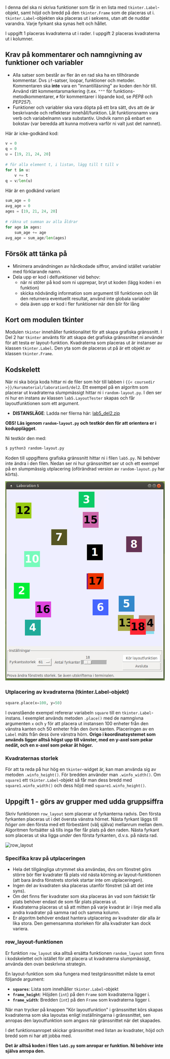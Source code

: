 I denna del ska ni skriva funktioner som får in en lista med
`tkinter.Label`-objekt, samt höjd och bredd på den `tkinter.Frame` som de
placeras ut i. `tkinter.Label`-objekten ska placeras ut i sekvens, utan att
de nuddar varandra. Varje fyrkant ska synas helt och hållet.

I uppgift 1 placeras kvadraterna ut i rader. I uppgift 2 placeras kvadraterna ut
i kolumner.

## Krav på kommentarer och namngivning av funktioner och variabler

- Alla satser som består av fler än en rad ska ha en tillhörande kommentar. Dvs
  `if`-satser, loopar, funktioner och metoder. Kommentaren ska **inte** vara en
  "innantilläsning" av koden den hör till. Använd rätt kommentarsmarkering
  (t.ex. `"""` för funktions- metodkommentarer, `#` för kommentarer i löpande
  kod, se *PEP8* och *PEP257*).
- Funktioner och variabler ska vara döpta på ett bra sätt, dvs att de är
  beskrivande och reflekterar innehåll/funktion. Låt funktionsnamn vara verb och
  variabelnamn vara substantiv. Undvik namn på enbart en bokstav (var beredda
  att kunna motivera varför ni valt just det namnet).

Här är icke-godkänd kod:

```python
v = 0
q = 0
u = [19, 21, 24, 20]

# för alla element t, i listan, lägg till t till v
for t in u:
    v += t
q = v/len(u)
```

Här är en godkänd variant

```python
sum_age = 0
avg_age = 0
ages = [19, 21, 24, 20]

# räkna ut summan av alla åldrar
for age in ages:
    sum_age += age
avg_age = sum_age/len(ages)
```

## Försök att tänka på

- Minimera användningen av hårdkodade siffror, använd istället variabler
  med förklarande namn.
- Dela upp er kod i delfunktioner vid behov:
    - när ni stöter på kod som ni upprepar, bryt ut koden (lägg koden i en
      funktion)
    - skicka nödvändig information som argument till funktionen och låt den
      returnera eventuellt resultat, använd inte globala variabler
    - dela även upp er kod i fler funktioner när den blir för lång


## Kort om modulen tkinter


Modulen `tkinter` innehåller funktionalitet för att skapa grafiska gränssnitt. I
Del 2 har `tkinter` använts för att skapa det grafiska gränssnittet ni använder
för att testa er layout-funktion. Kvadraterna som placeras ut är instanser av
klassen `tkinter.Label`. Den yta som de placeras ut på är ett objekt av klassen
`tkinter.Frame`.


## Kodskelett

När ni ska börja koda hittar ni de filer som hör till labben i
`{{< coursedir >}}/kursmaterial/laboration5/del2`. Ett exempel på en algoritm som
placerar ut kvadraterna slumpmässigt hittar ni i `random-layout.py`. I den
ser ni hur en instans av klassen `lab5.LayoutTester` skapas och får
layoutfunktionen som ett argument.

- **DISTANSLÄGE**: Ladda ner filerna här: [lab5_del2.zip](files/lab5_del2.zip)

**OBS! Läs igenom `random-layout.py` och testkör den för att orientera er i
kodupplägget**.

Ni testkör den med:

``` bash
$ python3 random-layout.py
```

Koden till uppgiftens grafiska gränssnitt hittar ni i filen `lab5.py`. Ni
behöver inte ändra i den filen. Nedan ser ni hur gränssnittet ser ut och ett
exempel på en slumpmässig utplacering (oförändrad version av `random-layout.py`
har körts).

![](images/gui-random-layout.png)


### Utplacering av kvadraterna (tkinter.Label-objekt)

```python
square.place(x=100, y=50)
```

I ovanstående exempel refererar variabeln `square` till en
`tkinter.Label`-instans. I exemplet används metoden `.place()` med de
namngivna argumenten `x` och `y` för att placera ut instansen 100 enheter
från den vänstra kanten och 50 enheter från den övre kanten. Placeringen av
en `Label` mäts från dess övre vänstra hörn. **Origo i koordinatsystemet
som används ligger alltså högst upp till vänster, med en y-axel som pekar
nedåt, och en x-axel som pekar åt höger.**


### Kvadraternas storlek

För att ta reda på hur hög en `tkinter`-widget är, kan man använda sig av
metoden `.winfo_height()`. För bredden använder man `.winfo_width()`. Om
`square1` ett `tkinter.Label`-objekt så får man dess bredd med
`square1.winfo_width()` och dess höjd med `square1.winfo_height()`.


## Uppgift 1 - görs av grupper med udda gruppsiffra


Skriv funktionen `row_layout` som placerar ut fyrkanterna radvis. Den första
fyrkanten placeras ut i det översta vänstra hörnet. Nästa fyrkant läggs till
*höger om* den första med ett förbestämt (välj själva) mellanrum mellan dem.
Algoritmen fortsätter så tills inga fler får plats på den raden. Nästa fyrkant
som placeras ut ska ligga *under* den första fyrkanten, d.v.s. på nästa rad.

![row_layout](/laborationer2/lab5/images/row-layout.png)


### Specifika krav på utplaceringen

- Hela det tillgängliga utrymmet ska användas, dvs om fönstret görs större bör
  fler kvadrater få plats vid nästa körning av layout-funktionen (att bara ändra
  fönstrets storlek startar inte om utplaceringen).
- Ingen del av kvadraten ska placeras utanför fönstret (så att det inte syns).
- Om det finns fler kvadrater som ska placeras än vad som faktiskt får plats
  behöver endast de som får plats placeras ut.
- Kvadraterna placeras ut så att mitten på varje kvadrat är i linje med alla
  andra kvadrater på samma rad och samma kolumn.
- Er algoritm behöver endast hantera utplacering av kvadrater där alla är lika
  stora. Den gemensamma storleken för alla kvadrater kan dock variera.


### row_layout-funktionen

Er funktion `row_layout` ska alltså ersätta funktionen `random_layout` som finns
i kodskelettet och istället för att placera ut kvadraterna slumpmässigt, använda
den ovan beskrivna strategin.

En layout-funktion som ska fungera med testgränssnittet måste ta emot följande
argument:

- **`squares`**: Lista som innehåller `tkinter.Label`-objekt
- **`frame_height`**: Höjden (`int`) på den `Frame` som kvadraterna ligger i.
- **`frame_width`**: Bredden (`int`) på den `Frame` som kvadraterna ligger i.

När man trycker på knappen "Kör layoutfunktion" i gränssnittet körs skapas
kvadraterna som ska layoutas enligt inställningarna i gränssnittet, sen anropas
den layoutfunktion som angavs när gränssnittet när det skapades.

I det funktionsanropet skickar gränssnittet med listan av kvadrater, höjd
och bredd som ni har att jobba med.

**Det är alltså koden i filen `lab5.py` som anropar er funktion. Ni behöver inte
själva anropa den.**